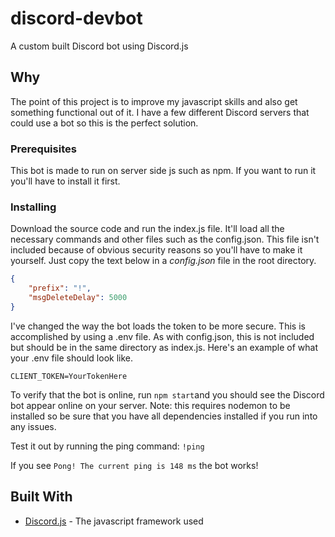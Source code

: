 
# discord-devbot

A custom built Discord bot using Discord.js

## Why

The point of this project is to improve my javascript skills and also get something functional out of it. I have a few different Discord servers that could use a bot so this is the perfect solution.

### Prerequisites

This bot is made to run on server side js such as npm. If you want to run it you'll have to install it first.

### Installing

Download the source code and run the index.js file. It'll load all the necessary commands and other files such as the config.json. This file isn't included because of obvious security reasons so you'll have to make it yourself. Just copy the text below in a *config.json* file in the root directory.

```json
{
    "prefix": "!",
    "msgDeleteDelay": 5000
}
```

I've changed the way the bot loads the token to be more secure. This is accomplished by using a .env file. As with config.json, this is not included but should be in the same directory as index.js. Here's an example of what your .env file should look like.

```.env
CLIENT_TOKEN=YourTokenHere
```

To verify that the bot is online, run ``npm start``and you should see the Discord bot appear online on your server.
Note: this requires nodemon to be installed so be sure that you have all dependencies installed if you run into any issues.

Test it out by running the ping command: ``!ping``

If you see ``Pong! The current ping is 148 ms`` the bot works!

## Built With

* [Discord.js](https://discord.js.org/#/) - The javascript framework used
